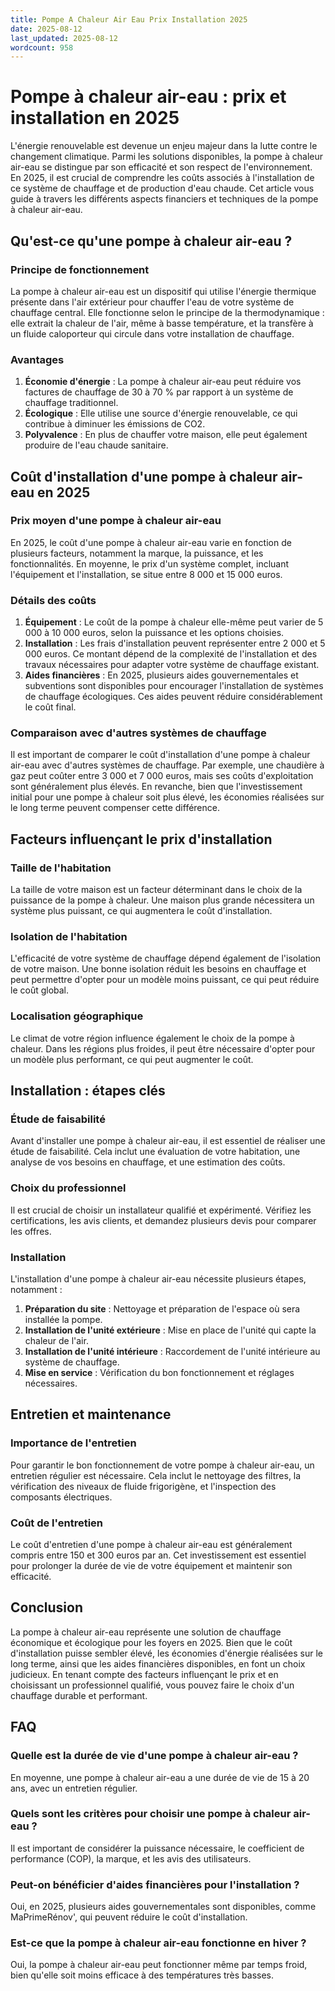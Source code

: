 ```yaml
---
title: Pompe A Chaleur Air Eau Prix Installation 2025
date: 2025-08-12
last_updated: 2025-08-12
wordcount: 958
---
```


# Pompe à chaleur air-eau : prix et installation en 2025

L'énergie renouvelable est devenue un enjeu majeur dans la lutte contre le changement climatique. Parmi les solutions disponibles, la pompe à chaleur air-eau se distingue par son efficacité et son respect de l'environnement. En 2025, il est crucial de comprendre les coûts associés à l'installation de ce système de chauffage et de production d'eau chaude. Cet article vous guide à travers les différents aspects financiers et techniques de la pompe à chaleur air-eau.

## Qu'est-ce qu'une pompe à chaleur air-eau ?

### Principe de fonctionnement

La pompe à chaleur air-eau est un dispositif qui utilise l'énergie thermique présente dans l'air extérieur pour chauffer l'eau de votre système de chauffage central. Elle fonctionne selon le principe de la thermodynamique : elle extrait la chaleur de l'air, même à basse température, et la transfère à un fluide caloporteur qui circule dans votre installation de chauffage.

### Avantages

1. **Économie d'énergie** : La pompe à chaleur air-eau peut réduire vos factures de chauffage de 30 à 70 % par rapport à un système de chauffage traditionnel.
2. **Écologique** : Elle utilise une source d'énergie renouvelable, ce qui contribue à diminuer les émissions de CO2.
3. **Polyvalence** : En plus de chauffer votre maison, elle peut également produire de l'eau chaude sanitaire.

## Coût d'installation d'une pompe à chaleur air-eau en 2025

### Prix moyen d'une pompe à chaleur air-eau

En 2025, le coût d'une pompe à chaleur air-eau varie en fonction de plusieurs facteurs, notamment la marque, la puissance, et les fonctionnalités. En moyenne, le prix d'un système complet, incluant l'équipement et l'installation, se situe entre 8 000 et 15 000 euros. 

### Détails des coûts

1. **Équipement** : Le coût de la pompe à chaleur elle-même peut varier de 5 000 à 10 000 euros, selon la puissance et les options choisies.
2. **Installation** : Les frais d'installation peuvent représenter entre 2 000 et 5 000 euros. Ce montant dépend de la complexité de l'installation et des travaux nécessaires pour adapter votre système de chauffage existant.
3. **Aides financières** : En 2025, plusieurs aides gouvernementales et subventions sont disponibles pour encourager l'installation de systèmes de chauffage écologiques. Ces aides peuvent réduire considérablement le coût final.

### Comparaison avec d'autres systèmes de chauffage

Il est important de comparer le coût d'installation d'une pompe à chaleur air-eau avec d'autres systèmes de chauffage. Par exemple, une chaudière à gaz peut coûter entre 3 000 et 7 000 euros, mais ses coûts d'exploitation sont généralement plus élevés. En revanche, bien que l'investissement initial pour une pompe à chaleur soit plus élevé, les économies réalisées sur le long terme peuvent compenser cette différence.

## Facteurs influençant le prix d'installation

### Taille de l'habitation

La taille de votre maison est un facteur déterminant dans le choix de la puissance de la pompe à chaleur. Une maison plus grande nécessitera un système plus puissant, ce qui augmentera le coût d'installation.

### Isolation de l'habitation

L'efficacité de votre système de chauffage dépend également de l'isolation de votre maison. Une bonne isolation réduit les besoins en chauffage et peut permettre d'opter pour un modèle moins puissant, ce qui peut réduire le coût global.

### Localisation géographique

Le climat de votre région influence également le choix de la pompe à chaleur. Dans les régions plus froides, il peut être nécessaire d'opter pour un modèle plus performant, ce qui peut augmenter le coût.

## Installation : étapes clés

### Étude de faisabilité

Avant d'installer une pompe à chaleur air-eau, il est essentiel de réaliser une étude de faisabilité. Cela inclut une évaluation de votre habitation, une analyse de vos besoins en chauffage, et une estimation des coûts.

### Choix du professionnel

Il est crucial de choisir un installateur qualifié et expérimenté. Vérifiez les certifications, les avis clients, et demandez plusieurs devis pour comparer les offres.

### Installation

L'installation d'une pompe à chaleur air-eau nécessite plusieurs étapes, notamment :

1. **Préparation du site** : Nettoyage et préparation de l'espace où sera installée la pompe.
2. **Installation de l'unité extérieure** : Mise en place de l'unité qui capte la chaleur de l'air.
3. **Installation de l'unité intérieure** : Raccordement de l'unité intérieure au système de chauffage.
4. **Mise en service** : Vérification du bon fonctionnement et réglages nécessaires.

## Entretien et maintenance

### Importance de l'entretien

Pour garantir le bon fonctionnement de votre pompe à chaleur air-eau, un entretien régulier est nécessaire. Cela inclut le nettoyage des filtres, la vérification des niveaux de fluide frigorigène, et l'inspection des composants électriques.

### Coût de l'entretien

Le coût d'entretien d'une pompe à chaleur air-eau est généralement compris entre 150 et 300 euros par an. Cet investissement est essentiel pour prolonger la durée de vie de votre équipement et maintenir son efficacité.

## Conclusion

La pompe à chaleur air-eau représente une solution de chauffage économique et écologique pour les foyers en 2025. Bien que le coût d'installation puisse sembler élevé, les économies d'énergie réalisées sur le long terme, ainsi que les aides financières disponibles, en font un choix judicieux. En tenant compte des facteurs influençant le prix et en choisissant un professionnel qualifié, vous pouvez faire le choix d'un chauffage durable et performant.

## FAQ

### Quelle est la durée de vie d'une pompe à chaleur air-eau ?

En moyenne, une pompe à chaleur air-eau a une durée de vie de 15 à 20 ans, avec un entretien régulier.

### Quels sont les critères pour choisir une pompe à chaleur air-eau ?

Il est important de considérer la puissance nécessaire, le coefficient de performance (COP), la marque, et les avis des utilisateurs.

### Peut-on bénéficier d'aides financières pour l'installation ?

Oui, en 2025, plusieurs aides gouvernementales sont disponibles, comme MaPrimeRénov', qui peuvent réduire le coût d'installation.

### Est-ce que la pompe à chaleur air-eau fonctionne en hiver ?

Oui, la pompe à chaleur air-eau peut fonctionner même par temps froid, bien qu'elle soit moins efficace à des températures très basses.